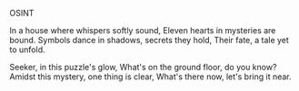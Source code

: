 OSINT

In a house where whispers softly sound, Eleven hearts in mysteries are bound. Symbols dance in shadows, secrets they hold, Their fate, a tale yet to unfold.

Seeker, in this puzzle's glow, What's on the ground floor, do you know? Amidst this mystery, one thing is clear, What's there now, let's bring it near.
